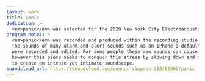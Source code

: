```yaml
---
layout: work
title: panic
dedication: >
  <em>panic</em> was selected for the 2020 New York City Electroacoustic Music Festival.
program_notes: >
  <em>panic</em> was recorded and produced within the recording studio of Penn State University.
  The sounds of many alarm and alert sounds such as an iPhone’s default ringtone and text tone
  were recorded and edited. For some people these raw sounds can cause anxiety or distress,
  however this piece seeks to conquer this stress by slowing down and manipulating these sounds
  to create an intense yet intimate soundscape.
soundcloud_url: https://soundcloud.com/connor-simpson-326466060/panic
---
```

